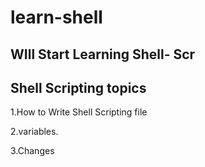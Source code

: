 # learn-shell

## WIll Start Learning Shell- Scr

## Shell Scripting topics

1.How to Write Shell Scripting file

2.variables.

3.Changes